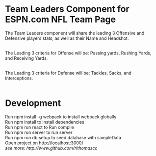 <h1>Team Leaders Component for ESPN.com NFL Team Page</h1>
The Team Leaders component will share the leading 3 Offensive and Defensive players stats, as well as their Name and Headshot. <br>
<br>

The Leading 3 criteria for Offense will be: Passing yards, Rushing Yards, and Receiving Yards. <br>
<br>

The Leading 3 criteria for Defense will be: Tackles, Sacks, and Interceptions. <br>
<br>



<h1>Development</h1>
Run npm install -g webpack to install webpack globally <br>
Run npm install to install dependencies <br>
Run npm run react to Run compile <br>
Run npm run server to run server <br>
Run npm run db:setup to seed database with sampleData <br>
Open project on http://localhost:3000/ <br>
<i>see more: http://www.github.com/rlthomascc</i>